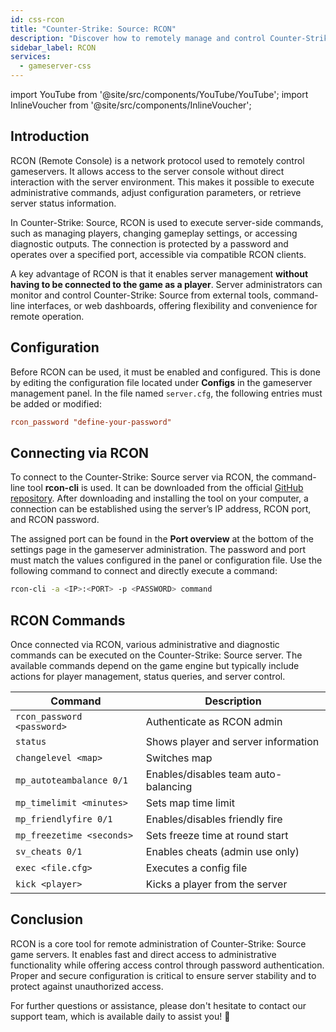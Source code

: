```yaml
---
id: css-rcon
title: "Counter-Strike: Source: RCON"
description: "Discover how to remotely manage and control Counter-Strike: Source servers securely and efficiently → Learn more now"
sidebar_label: RCON
services:
  - gameserver-css
---
```


import YouTube from '@site/src/components/YouTube/YouTube';
import InlineVoucher from '@site/src/components/InlineVoucher';

## Introduction

RCON (Remote Console) is a network protocol used to remotely control gameservers. It allows access to the server console without direct interaction with the server environment. This makes it possible to execute administrative commands, adjust configuration parameters, or retrieve server status information.

In Counter-Strike: Source, RCON is used to execute server-side commands, such as managing players, changing gameplay settings, or accessing diagnostic outputs. The connection is protected by a password and operates over a specified port, accessible via compatible RCON clients.

A key advantage of RCON is that it enables server management **without having to be connected to the game as a player**. Server administrators can monitor and control Counter-Strike: Source from external tools, command-line interfaces, or web dashboards, offering flexibility and convenience for remote operation.

<InlineVoucher />

## Configuration

Before RCON can be used, it must be enabled and configured. This is done by editing the configuration file located under **Configs** in the gameserver management panel. In the file named `server.cfg`, the following entries must be added or modified:

```cfg
rcon_password "define-your-password"
```


## Connecting via RCON

To connect to the Counter-Strike: Source server via RCON, the command-line tool **rcon-cli** is used. It can be downloaded from the official [GitHub repository](https://github.com/gorcon/rcon-cli). After downloading and installing the tool on your computer, a connection can be established using the server’s IP address, RCON port, and RCON password.

The assigned port can be found in the **Port overview** at the bottom of the settings page in the gameserver administration.  The password and port must match the values configured in the panel or configuration file. Use the following command to connect and directly execute a command:

```bash
rcon-cli -a <IP>:<PORT> -p <PASSWORD> command
```



## RCON Commands

Once connected via RCON, various administrative and diagnostic commands can be executed on the Counter-Strike: Source server. The available commands depend on the game engine but typically include actions for player management, status queries, and server control.

| Command                    | Description                                      |
|---------------------------|--------------------------------------------------|
| `rcon_password <password>`   | Authenticate as RCON admin                     |
| `status`               | Shows player and server information            |
| `changelevel <map>`   | Switches map                                    |
| `mp_autoteambalance 0/1` | Enables/disables team auto-balancing       |
| `mp_timelimit <minutes>` | Sets map time limit                           |
| `mp_friendlyfire 0/1`    | Enables/disables friendly fire                 |
| `mp_freezetime <seconds>` | Sets freeze time at round start               |
| `sv_cheats 0/1`         | Enables cheats (admin use only)                |
| `exec <file.cfg>`       | Executes a config file                         |
| `kick <player>`         | Kicks a player from the server                |



## Conclusion

RCON is a core tool for remote administration of Counter-Strike: Source game servers. It enables fast and direct access to administrative functionality while offering access control through password authentication. Proper and secure configuration is critical to ensure server stability and to protect against unauthorized access.

For further questions or assistance, please don't hesitate to contact our support team, which is available daily to assist you! 🙂

<InlineVoucher />

